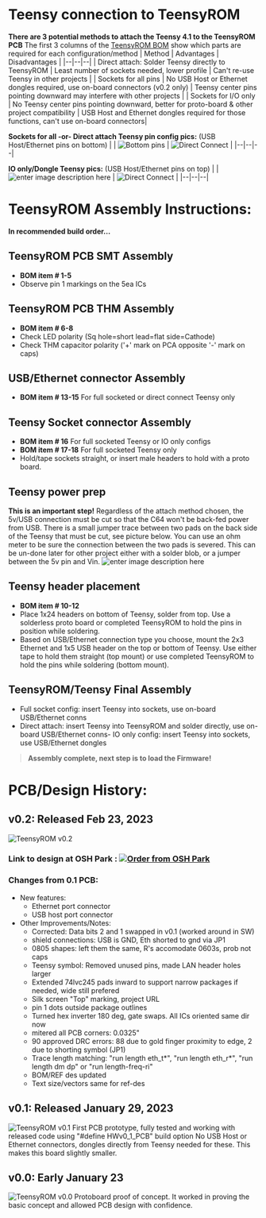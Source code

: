 # Teensy connection to TeensyROM
**There are 3 potential methods to attach the Teensy 4.1 to the TeensyROM PCB**
The first 3 columns of the [TeensyROM BOM](https://github.com/SensoriumEmbedded/TeensyROM/raw/main/PCB/v0.2%20archive/TeensyROM%20v0.2%20BOM.xlsx) show which parts are required for each configuration/method
| Method | Advantages | Disadvantages |
|--|--|--|
| Direct attach: Solder Teensy directly to TeensyROM | Least number of sockets needed, lower profile | Can't re-use Teensy in other projects |
| Sockets for all pins | No USB Host or Ethernet dongles required, use on-board connectors (v0.2 only) | Teensy center pins pointing downward may interfere with other projects |
| Sockets for I/O only | No Teensy center pins pointing downward, better for proto-board & other project compatibility | USB Host and Ethernet dongles required for those functions, can't use on-board connectors|

**Sockets for all -or- Direct attach Teensy pin config pics:**
(USB Host/Ethernet pins on bottom)
|  | ![Bottom pins](https://github.com/SensoriumEmbedded/TeensyROM/raw/main/pics-info/Teensy/Teensy%20Bot%20Pins.jpg) | ![Direct Connect](https://github.com/SensoriumEmbedded/TeensyROM/raw/main/pics-info/v0.2/20230307_163653.jpg) |
|--|--|--|

**IO only/Dongle Teensy pics:**
(USB Host/Ethernet pins on top)
| |![enter image description here](https://github.com/SensoriumEmbedded/TeensyROM/raw/main/pics-info/Teensy/Teensy%20Top%20Pins.jpg) | ![Direct Connect](https://github.com/SensoriumEmbedded/TeensyROM/raw/main/pics-info/v0.1/With_Dongles.jpg) |
|--|--|--|

# TeensyROM Assembly Instructions:
**In recommended build order...**
## TeensyROM PCB SMT Assembly
- **BOM item # 1-5**
- Observe pin 1 markings on the 5ea ICs
## TeensyROM PCB THM Assembly
- **BOM item # 6-8**
- Check LED polarity (Sq hole=short lead=flat side=Cathode)
- Check THM capacitor polarity ('+'  mark on PCA opposite '-' mark on caps)
## USB/Ethernet connector Assembly
- **BOM item # 13-15**  For full socketed or direct connect Teensy only
## Teensy Socket connector Assembly
- **BOM item # 16**  For full socketed Teensy or IO only configs
- **BOM item # 17-18**  For full socketed Teensy only
- Hold/tape sockets straight, or insert male headers to hold with a proto board.
## Teensy power prep
**This is an important step!**  Regardless of the attach method chosen, the 5v/USB connection must be cut so that the C64 won't be back-fed power from USB.  There is a small jumper trace between two pads on the back side of the Teensy that must be cut, see picture below.   You can use an ohm meter to be sure the connection between the two pads is severed.  This can be un-done later for other project either with a solder blob, or a jumper between the 5v pin and Vin.
![enter image description here](https://github.com/SensoriumEmbedded/TeensyROM/raw/main/pics-info/Teensy/Teensy%20Power.jpg)

## Teensy header placement
- **BOM item # 10-12**
- Place 1x24 headers on bottom of Teensy, solder from top.  Use a solderless proto board or completed TeensyROM to hold the pins in position while soldering.
- Based on USB/Ethernet connection type you choose, mount the 2x3 Ethernet and 1x5 USB header on the top or bottom of Teensy.  Use either tape to hold them straight (top mount) or use completed TeensyROM to hold the pins while soldering (bottom mount).
## TeensyROM/Teensy Final Assembly
- Full socket config: insert Teensy into sockets, use on-board USB/Ethernet conns
- Direct attach: insert Teensy into TeensyROM and solder directly, use on-board USB/Ethernet conns- IO only config: insert Teensy into sockets, use USB/Ethernet dongles
> **Assembly complete, next step is to load the Firmware!**

# PCB/Design History:
## **v0.2: Released Feb 23, 2023**
![TeensyROM v0.2](https://github.com/SensoriumEmbedded/TeensyROM/raw/main/pics-info/v0.2/v0.2%20top.jpg)
### **Link to design at OSH Park :**    <a href="https://oshpark.com/shared_projects/zJfB98zq"><img src="https://oshpark.com/packs/media/images/badge-5f4e3bf4bf68f72ff88bd92e0089e9cf.png" alt="Order from OSH Park"></img></a>

### **Changes from 0.1 PCB:**
  * New features:
    * Ethernet port connector
    * USB host port connector
  * Other Improvements/Notes:
    * Corrected: Data bits 2 and 1 swapped in v0.1 (worked around in SW)
    * shield connections:  USB is GND, Eth shorted to gnd via JP1
    * 0805 shapes:  left them the same, R's accomodate 0603s, prob not caps
    * Teensy symbol: Removed unused pins, made LAN header holes larger
    * Extended 74lvc245 pads inward to support narrow packages if needed, wide still prefered
    * Silk screen "Top" marking, project URL
    * pin 1 dots outside package outlines
    * Turned hex inverter 180 deg, gate swaps.  All ICs oriented same dir now
    * mitered all PCB corners: 0.0325"
    * 90 approved DRC errors:  88 due to gold finger proximity to edge, 2 due to shorting symbol (JP1)
    * Trace length matching: "run length eth_t*", "run length eth_r*", "run length dm dp"    or "run length-freq-ri"
    * BOM/REF des updated
    * Text size/vectors same for ref-des

## **v0.1: Released January 29, 2023**
![TeensyROM v0.1](https://github.com/SensoriumEmbedded/TeensyROM/raw/main/pics-info/v0.1/v0.1.jpg)   First PCB prototype, fully tested and working with released code using "#define HWv0_1_PCB" build option
   No USB Host or Ethernet connectors, dongles directly from Teensy needed for these.  This makes this board slightly smaller.

## **v0.0: Early January 23**
![TeensyROM v0.0](https://github.com/SensoriumEmbedded/TeensyROM/raw/main/pics-info/v0.0/v0.0.jpg)
Protoboard proof of concept.  It worked in proving the basic concept and allowed PCB design with confidence. 
